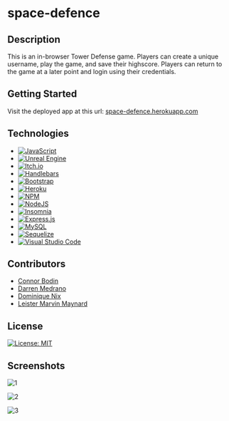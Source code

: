 # space-defence

## Description

This is an in-browser Tower Defense game. Players can create a unique username, play the game, and save their highscore. Players can return to the game at a later point and login using their credentials. 

## Getting Started
Visit the deployed app at this url: [space-defence.herokuapp.com](https://space-defence.herokuapp.com/)


## Technologies 
- [![JavaScript](https://img.shields.io/badge/-JavaScript-F7DF1E?style=flat-square&logo=JavaScript&logoColor=white)](https://developer.mozilla.org/en-US/docs/Web/JavaScript)
- [![Unreal Engine](https://img.shields.io/badge/-Unreal%20Engine-47A8D1?style=flat-square&logo=Unreal%20Engine&logoColor=white)](https://www.unrealengine.com/)
- [![Itch.io](https://img.shields.io/badge/Itch-%23FF0B34.svg?style=for-the-badge&logo=Itch.io&logoColor=white)](https://itch.io)
- [![Handlebars](https://img.shields.io/badge/-Handlebars-F5A623?style=flat-square&logo=Handlebars.js&logoColor=white)](https://handlebarsjs.com/)
- [![Bootstrap](https://img.shields.io/badge/-Bootstrap-563D7C?style=flat-square&logo=Bootstrap&logoColor=white)](https://getbootstrap.com/)
- [![Heroku](https://img.shields.io/badge/heroku-%23430098.svg?style=for-the-badge&logo=heroku&logoColor=white)](https://heroku.com)
- [![NPM](https://img.shields.io/badge/NPM-%23CB3837.svg?style=for-the-badge&logo=npm&logoColor=white)](https://npmjs.com)
- [![NodeJS](https://img.shields.io/badge/node.js-6DA55F?style=for-the-badge&logo=node.js&logoColor=white)](https://nodejs.org)
- [![Insomnia](https://img.shields.io/badge/Insomnia-black?style=for-the-badge&logo=insomnia&logoColor=5849BE)](https://insomnia.rest)
- [![Express.js](https://img.shields.io/badge/express.js-%23404d59.svg?style=for-the-badge&logo=express&logoColor=%2361DAFB)](https://expressjs.com)
- [![MySQL](https://img.shields.io/badge/mysql-%2300f.svg?style=for-the-badge&logo=mysql&logoColor=white)](https://mysql.com)
- [![Sequelize](https://img.shields.io/badge/Sequelize-52B0E7?style=for-the-badge&logo=Sequelize&logoColor=white)](https://sequelize.com)
- [![Visual Studio Code](https://img.shields.io/badge/Visual%20Studio%20Code-0078d7.svg?style=for-the-badge&logo=visual-studio-code&logoColor=white)](https://code.visualstudio.com)

## Contributors
- [Connor Bodin](https://github.com/connorbodin)
- [Darren Medrano](https://github.com/medranomiler)
- [Dominique Nix](https://github.com/Dominique216)
- [Leister Marvin Maynard](https://github.com/lmmay0)

## License
[![License: MIT](https://img.shields.io/badge/License-MIT-yellow.svg)](https://opensource.org/licenses/MIT)

## Screenshots
![1](https://user-images.githubusercontent.com/67513942/218242303-1ba5b62a-a0dc-42c0-82ee-434977a23a76.png)

![2](https://user-images.githubusercontent.com/67513942/218242306-5153319f-9953-4ad5-810f-0cbf02f3c3d5.png)

![3](https://user-images.githubusercontent.com/67513942/218242311-096f4cec-1f95-4277-a9a3-7ee579af8a2c.png)



